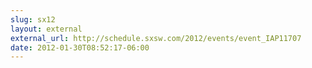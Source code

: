```yaml
---
slug: sx12
layout: external
external_url: http://schedule.sxsw.com/2012/events/event_IAP11707
date: 2012-01-30T08:52:17-06:00
---
```

